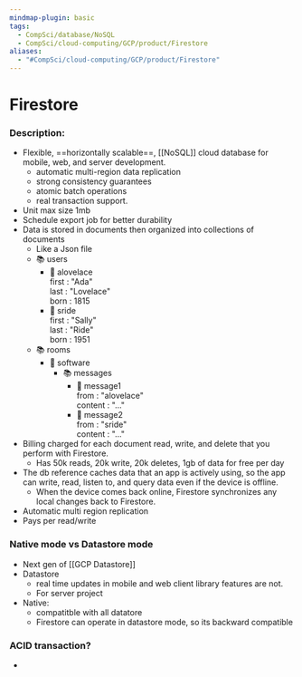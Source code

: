 ```yaml
---
mindmap-plugin: basic
tags:
  - CompSci/database/NoSQL
  - CompSci/cloud-computing/GCP/product/Firestore
aliases:
  - "#CompSci/cloud-computing/GCP/product/Firestore"
---
```

# Firestore
### Description:
- Flexible, ==horizontally scalable==, [[NoSQL]] cloud database for mobile, web, and server development.
	- automatic multi-region data replication
	- strong consistency guarantees
	- atomic batch operations
	- real transaction support.
- Unit max size 1mb
- Schedule export job for better durability
- Data is stored in documents then organized into collections of documents
	- Like a Json file
	- 📚 users
		- 📗 alovelace  
			  first : "Ada"  
			  last : "Lovelace"  
			  born : 1815  
		- 📗 sride  
			  first : "Sally"  
			  last : "Ride"  
			  born : 1951  
	- 📚 rooms
		- 📗 software
			- 📚 messages
				- 📗 message1  
					  from : "alovelace"  
					  content : "..."  
				- 📗 message2  
					  from : "sride"  
					  content : "..."
- Billing charged for each document read, write, and delete that you perform with Firestore.
	- Has 50k reads, 20k write, 20k deletes, 1gb of data for free per day
- The db reference caches data that an app is actively using, so the app can write, read, listen to, and query data even if the device is offline.
	- When the device comes back online, Firestore synchronizes any local changes back to Firestore. 
- Automatic multi region replication
- Pays per read/write
### Native mode vs Datastore mode
- Next gen of [[GCP Datastore]]
- Datastore
	- real time updates in mobile and web client library features are not.
	- For server project
- Native:
	- compatitble with all datatore
	- Firestore can operate in datastore mode, so its backward compatible
### ACID transaction?
- 
